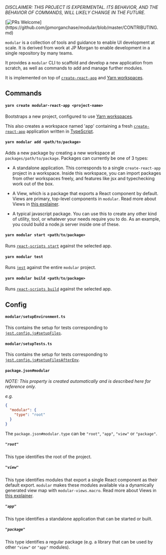 _DISCLAIMER: THIS PROJECT IS EXPERIMENTAL. ITS BEHAVIOR, AND THE BEHAVIOR OF
COMMANDS, WILL LIKELY CHANGE IN THE FUTURE._

[![PRs Welcome](https://img.shields.io/badge/PRs-welcome-brightgreen.svg?)](https://github.com/jpmorganchase/modular/blob/master/CONTRIBUTING.md)

`modular` is a collection of tools and guidance to enable UI development at
scale. It is derived from work at JP Morgan to enable development in a single
repository by many teams.

It provides a `modular` CLI to scaffold and develop a new application from
scratch, as well as commands to add and manage further modules.

It is implemented on top of [`create-react-app`](https://create-react-app.dev/)
and [Yarn workspaces](https://classic.yarnpkg.com/en/docs/workspaces/).

## Commands

#### `yarn create modular-react-app <project-name>`

Bootstraps a new project, configured to use
[Yarn workspaces](https://classic.yarnpkg.com/en/docs/workspaces/).

This also creates a workspace named 'app' containing a fresh
[`create-react-app`](https://create-react-app.dev/) application written in
[TypeScript](https://www.typescriptlang.org/).

#### `yarn modular add <path/to/package>`

Adds a new package by creating a new workspace at `packages/path/to/package`.
Packages can currently be one of 3 types:

- A standalone application. This corresponds to a single `create-react-app`
  project in a workspace. Inside this workspace, you can import packages from
  other workspaces freely, and features like jsx and typechecking work out of
  the box.

- A View, which is a package that exports a React component by default. Views
  are primary, top-level components in `modular`. Read more about Views in
  [this explainer](/docs/views.md).

- A typical javascript package. You can use this to create any other kind of
  utility, tool, or whatever your needs require you to do. As an example, you
  could build a node.js server inside one of these.

#### `yarn modular start <path/to/package>`

Runs
[`react-scripts start`](https://create-react-app.dev/docs/getting-started#npm-start-or-yarn-start)
against the selected app.

#### `yarn modular test`

Runs [`jest`](https://jestjs.io/) against the entire `modular` project.

#### `yarn modular build <path/to/package>`

Runs [`react-scripts build`](https://create-react-app.dev/docs/production-build)
against the selected app.

## Config

#### `modular/setupEnvironment.ts`

This contains the setup for tests corresponding to
[`jest.config.js#setupFiles`](https://jestjs.io/docs/en/configuration#setupfiles-array).

#### `modular/setupTests.ts`

This contains the setup for tests corresponding to
[`jest.config.js#setupFilesAfterEnv`](https://jestjs.io/docs/en/configuration#setupfilesafterenv-array).

#### `package.json#modular`

_NOTE: This property is created automatically and is described here for
reference only._

_e.g._

```json
{
  "modular": {
    "type": "root"
  }
}
```

The `package.json#modular.type` can be `"root"`, `"app"`, `"view"` or
`"package"`.

##### `"root"`

This type identifies the root of the project.

##### `"view"`

This type identifies modules that export a single React component as their
default export. `modular` makes these modules available via a dynamically
generated view map with `modular-views.macro`. Read more about Views in
[this explainer](/docs/views.md).

##### `"app"`

This type identifies a standalone application that can be started or built.

##### `"package"`

This type identifies a regular package (e.g. a library that can be used by other
`"view"` or `"app"` modules).
